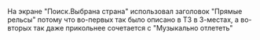 На экране "Поиск.Выбрана страна" использовал заголовок "Прямые рельсы" потому что во-первых так было описано в ТЗ в 3-местах, а во-вторых так даже прикольнее сочетается с "Музыкально отлететь"
